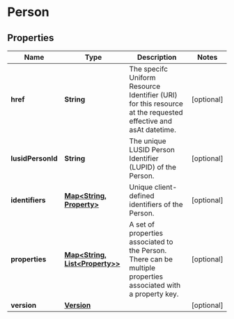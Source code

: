 

# Person

## Properties

Name | Type | Description | Notes
------------ | ------------- | ------------- | -------------
**href** | **String** | The specifc Uniform Resource Identifier (URI) for this resource at the requested effective and asAt datetime. |  [optional]
**lusidPersonId** | **String** | The unique LUSID Person Identifier (LUPID) of the Person. |  [optional]
**identifiers** | [**Map&lt;String, Property&gt;**](Property.md) | Unique client-defined identifiers of the Person. |  [optional]
**properties** | [**Map&lt;String, List&lt;Property&gt;&gt;**](List.md) | A set of properties associated to the Person. There can be multiple properties associated with a property key. |  [optional]
**version** | [**Version**](Version.md) |  |  [optional]



